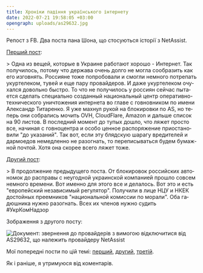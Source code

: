 ```yaml
---
title: Хроніки падіння українського інтернету
date: 2022-07-21 19:58:05 +03:00
opengraph: uploads/as29632.jpg
---
```


Репост з FB. Два поста пана Шона, що стосуються історії з NetAssist.

[Перший пост][1]:

<div lang="ru" markdown=1>
> Одна из вещей, которые в Украине работают хорошо - Интернет. Так получилось, потому что держава очень долго не могла сообразить как его изговнять. Россияне тоже попробовали и смогли немного потрепать укуртелеком, тувей и еще пару провайдеров. И даже укуртелеком очухался довольно быстро. То что не получилось у россиян сейчас пытается сделать специально созданный национальный центр оперативно-технического уничтожения интернета во главе с говновником по имени Александр Титаренко. Я уже махнул рукой на блокировки по AS, но теперь они собрались мочить OVH, CloudFlare, Amazon и дальше список на 90 листов. В последний момент до тупых дошло, что ляжет просто все, начиная с говноцентра и особо ценное распоряжение приостановили "до указаний". Так вот, если эту блядскую шарагу вредителей и дармоедов немедленно не разогнать, то переписываться будем бумажной почтой. Хотя она скорее всего ляжет тоже.
</div>

[Другий пост][2]:

<div lang="ru" markdown=1>
> В продолжение предыдущего поста. От блокировок российских автономок до расправы с неугодной украинской компанией прошло совсем немного времени. Вот именно для этого все и делалось. Вот это и есть "европейский независимый регулятор". Получили в лице НЦУ и НКЕК достойных преемников "национальной комиссии по морали". Оба гадюшника нужно разогнать. Всех их членов нужно судить #УкрКомНадзор
</div>

Зображення з другого посту:

![Документ: звернення до провайдерів з вимогою відключитися від AS29632, що належить провайдеру NetAssist](/uploads/as29632.jpg)

Мої попередні пости по цій темі: [перший][3], [другий][4], [третій][5].

Як і раніше, я утримуюся від коментарів.

[1]: https://www.facebook.com/ruheight/posts/pfbid0iwy3hjCCHDFtj1dfQ4BAZkwwkELD5GH49YsEUTcGdjhbjECBNVJSeghAbYdXuNrKl
[2]: https://www.facebook.com/ruheight/posts/pfbid05G1x3tnACDwnVyrV9ah9t8ZcnHunoxDAVYi2f42YRWsfeS9W1ovNvBpaxbQARt2kl
[3]: /2022/03/31/netassist.html
[4]: /2022/03/31/shaun.html
[5]: /2022/04/01/netassist.html
